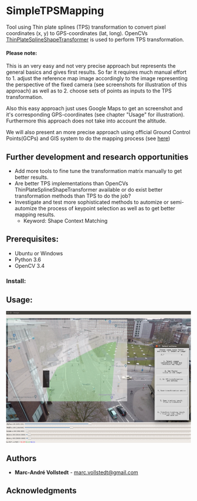 # SimpleTPSMapping
Tool using Thin plate splines (TPS) transformation to convert pixel coordinates (x, y) to GPS-coordinates (lat, long). OpenCVs [ThinPlateSplineShapeTransformer](https://docs.opencv.org/3.4.5/dc/d18/classcv_1_1ThinPlateSplineShapeTransformer.html) is used to perform TPS transformation.

#### Please note:
This is an very easy and not very precise approach but represents the general basics and gives first results. So far it requires much manual effort to 1. adjust the reference map image accordingly to the image representing the perspective of the fixed camera (see screenshots for illustration of this approach) as well as to 2. choose sets of points as inputs to the TPS transformation.

Also this easy approach just uses Google Maps to get an screenshot and it's corresponding GPS-coordinates (see chapter "Usage" for illustration).
Furthermore this approach does not take into account the altitude.

We will also present an more precise approach using official Ground Control Points(GCPs) and GIS system to do the mapping process (see [here]())

## Further development and research opportunities

* Add more tools to fine tune the transformation matrix manually to get better results.
* Are better TPS implementations than OpenCVs ThinPlateSplineShapeTransformer available or do exist better transformation methods than TPS to do the job?
* Investigate and test more sophisticated methods to automize or semi-automize the process of keypoint selection as well as to get better mapping results.
  * Keyword: Shape Context Matching

## Prerequisites: ###

- Ubuntu or Windows
- Python 3.6
- OpenCV 3.4

### Install: ###

## Usage: ##

<p align="center">
  <img src="/images/gui.png" width="800" align="middle">
</p>

## Authors

* **Marc-André Vollstedt** - marc.vollstedt@gmail.com

## Acknowledgments
